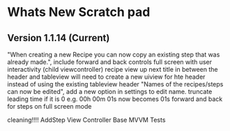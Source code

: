 #  Whats New Scratch pad

## Version 1.1.14 (Current)
"When creating a new Recipe you can now copy an existing step that was already made.",
include forward and back controls
full screen with user interactivity (child viewcontroller)
recipe view
up next title in between the header and tableview will need to create a new uiview for hte header instead of using the existing tableview header
"Names of the recipes/steps can now be edited", add a new option in settings to edit name.
truncate leading time if it is 0 e.g. 00h 00m 01s now becomes 01s 
forward and back for steps on full screen mode

cleaning!!!!
AddStep View Controller Base
MVVM
Tests
